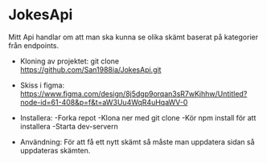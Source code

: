 # JokesApi

Mitt Api handlar om att man ska kunna se olika skämt baserat på kategorier från endpoints.

- Kloning av projektet:
  git clone https://github.com/San1988ia/JokesApi.git

- Skiss i figma:
  https://www.figma.com/design/8j5dgp9orqan3sR7wKjhhw/Untitled?node-id=61-408&p=f&t=aW3Uu4WqR4uHqaWV-0

- Installera:
  -Forka repot
  -Klona ner med git clone
  -Kör npm install för att installera
  -Starta dev-servern

- Användning:
  För att få ett nytt skämt så måste man uppdatera sidan så
  uppdateras skämten.
